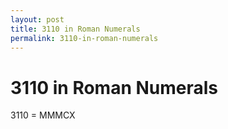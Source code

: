 ```yaml
---
layout: post
title: 3110 in Roman Numerals
permalink: 3110-in-roman-numerals
---
```


# 3110 in Roman Numerals

3110 = MMMCX
